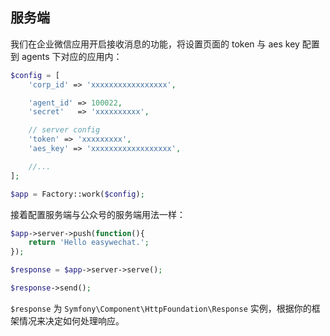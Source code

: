 ## 服务端

我们在企业微信应用开启接收消息的功能，将设置页面的 token 与 aes key 配置到 agents 下对应的应用内：

```php
$config = [
    'corp_id' => 'xxxxxxxxxxxxxxxxx',

    'agent_id' => 100022,
    'secret'   => 'xxxxxxxxxx',

    // server config
    'token' => 'xxxxxxxxx',
    'aes_key' => 'xxxxxxxxxxxxxxxxxx',

    //...
];

$app = Factory::work($config);
```

接着配置服务端与公众号的服务端用法一样：

```php
$app->server->push(function(){
    return 'Hello easywechat.';
});

$response = $app->server->serve();

$response->send();
```

`$response` 为 `Symfony\Component\HttpFoundation\Response` 实例，根据你的框架情况来决定如何处理响应。
